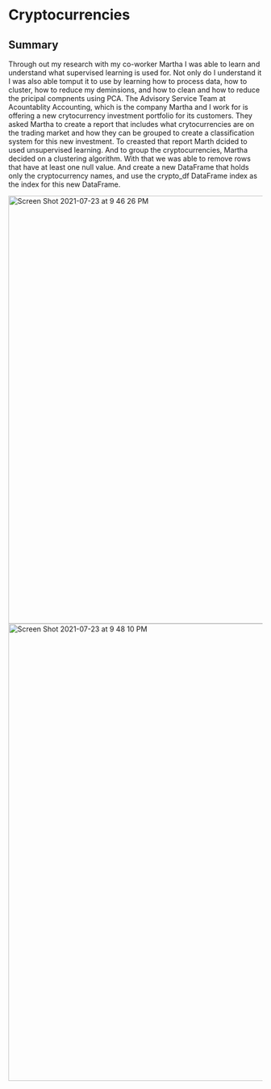 # Cryptocurrencies
## Summary
Through out my research with my co-worker Martha I was able to learn and understand what supervised learning is used for. Not only do I understand it I was also able tomput it to use by learning how to process data, how to cluster, how to reduce my deminsions, and how to clean and how to reduce the pricipal compnents using PCA. The Advisory Service Team at Acountablity Accounting, which is the company Martha and I work for is offering a new crytocurrency investment portfolio for its customers. They asked Martha to create a report that includes what crytocurrencies are on the trading market and how they can be grouped to create a classification system for this new investment. To creasted that report Marth dcided to used unsupervised learning. And to group the cryptocurrencies, Martha decided on a clustering algorithm. With that we  was able to remove rows that have at least one null value. And create a new DataFrame that holds only the cryptocurrency names, and use the crypto_df DataFrame index as the index for this new DataFrame.


<img width="847" alt="Screen Shot 2021-07-23 at 9 46 26 PM" src="https://user-images.githubusercontent.com/79114781/126854225-c155b3bd-795a-4404-abfc-57ce619e0ca0.png">



<img width="905" alt="Screen Shot 2021-07-23 at 9 48 10 PM" src="https://user-images.githubusercontent.com/79114781/126854152-8899298c-ee9d-4497-bede-b2773166db85.png">
